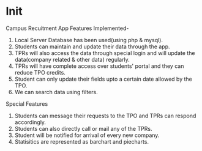 # Init
Campus Recuitment App
Features Implemented-
1. Local Server Database has been used(using php & mysql).
2. Students can maintain and update their data through the app.
3. TPRs will also access the data through special login and will update the data(company related & other data) regularly.
4. TPRs will have complete access over students' portal and they can reduce TPO credits.
5. Student can only update their fields upto a certain date allowed by the TPO.
6. We can search data using  filters.

Special Features
1. Students can message their requests to the TPO and TPRs can respond accordingly.
2. Students can also directly call or mail any of the TPRs.
3. Student will be notified for arrival of every new company.
4. Statisitics are represented as barchart and piecharts.
